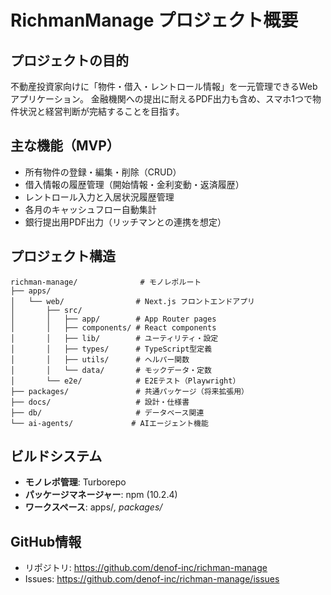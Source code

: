 # RichmanManage プロジェクト概要

## プロジェクトの目的
不動産投資家向けに「物件・借入・レントロール情報」を一元管理できるWebアプリケーション。
金融機関への提出に耐えるPDF出力も含め、スマホ1つで物件状況と経営判断が完結することを目指す。

## 主な機能（MVP）
- 所有物件の登録・編集・削除（CRUD）
- 借入情報の履歴管理（開始情報・金利変動・返済履歴）
- レントロール入力と入居状況履歴管理
- 各月のキャッシュフロー自動集計
- 銀行提出用PDF出力（リッチマンとの連携を想定）

## プロジェクト構造
```
richman-manage/              # モノレポルート
├── apps/
│   └── web/                # Next.js フロントエンドアプリ
│       ├── src/
│       │   ├── app/        # App Router pages
│       │   ├── components/ # React components
│       │   ├── lib/        # ユーティリティ・設定
│       │   ├── types/      # TypeScript型定義
│       │   ├── utils/      # ヘルパー関数
│       │   └── data/       # モックデータ・定数
│       └── e2e/            # E2Eテスト（Playwright）
├── packages/               # 共通パッケージ（将来拡張用）
├── docs/                   # 設計・仕様書
├── db/                     # データベース関連
└── ai-agents/             # AIエージェント機能
```

## ビルドシステム
- **モノレポ管理**: Turborepo
- **パッケージマネージャー**: npm (10.2.4)
- **ワークスペース**: apps/*, packages/*

## GitHub情報
- リポジトリ: https://github.com/denof-inc/richman-manage
- Issues: https://github.com/denof-inc/richman-manage/issues